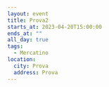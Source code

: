 ```yaml
---
layout: event
title: Prova2
starts_at: 2023-04-20T15:00:00
ends_at: ""
all_day: true
tags:
  - Mercatino
location:
  city: Prova
  address: Prova
---
```

